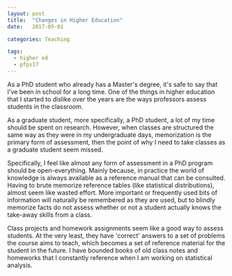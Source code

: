 ```yaml
---
layout: post
title:  "Changes in Higher Education"
date:   2017-05-01

categories: Teaching

tags:
  - higher ed
  - pfps17
---
```


As a PhD student who already has a Master's degree, it's safe to say that I've been in school for a long time.
One of the things in higher education that I started to dislike over the years are the ways professors assess students in the classroom.

<!-- more -->

As a graduate student, more specifically, a PhD student,
a lot of my time should be spent on research.
However, when classes are structured the same way as they were in my undergraduate days,
memorization is the primary form of assessment,
then the point of why I need to take classes as a graduate student seem missed.

Specifically, I feel like almost any form of assessment in a PhD program should be open-everything.
Mainly because, in practice the world of knowledge is always available as a reference manual that can be consulted.
Having to brute memorize reference tables (like statistical distributions),
almost seem like wasted effort.
More important or frequently used bits of information will naturally be remembered as they are used,
but to blindly memorize facts do not assess whether or not a student actually knows the take-away skills
from a class.

Class projects and homework assignments seem like a good way to assess students.
At the very least, they have 'correct' answers to a set of problems the course aims to teach,
which becomes a set of reference material for the student in the future.
I have bounded books of old class notes and homeworks that I constantly reference when I am working on statistical analysis.
